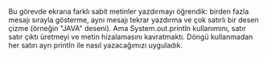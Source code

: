 Bu görevde ekrana farklı sabit metinler yazdırmayı öğrendik: birden fazla mesajı sırayla gösterme, aynı mesajı tekrar yazdırma ve çok satırlı bir desen çizme (örneğin "JAVA" deseni). Ama System.out.println kullanımını, satır satır çıktı üretmeyi ve metin hizalamasını kavratmaktı. Döngü kullanmadan her satırı ayrı println ile nasıl yazacağımızı uyguladık.

